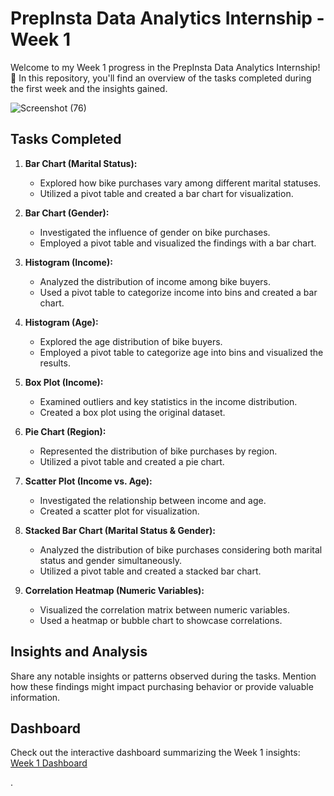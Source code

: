 # PrepInsta Data Analytics Internship - Week 1

Welcome to my Week 1 progress in the PrepInsta Data Analytics Internship! 🚀 In this repository, you'll find an overview of the tasks completed during the first week and the insights gained.

![Screenshot (76)](https://github.com/Ishaan25-tech/Prepinsta-Winter-Internship-/assets/67230052/6dac104e-64cb-4857-9b8f-7d9292788af5)


## Tasks Completed

1. **Bar Chart (Marital Status):**
   - Explored how bike purchases vary among different marital statuses.
   - Utilized a pivot table and created a bar chart for visualization.

2. **Bar Chart (Gender):**
   - Investigated the influence of gender on bike purchases.
   - Employed a pivot table and visualized the findings with a bar chart.

3. **Histogram (Income):**
   - Analyzed the distribution of income among bike buyers.
   - Used a pivot table to categorize income into bins and created a bar chart.

4. **Histogram (Age):**
   - Explored the age distribution of bike buyers.
   - Employed a pivot table to categorize age into bins and visualized the results.

5. **Box Plot (Income):**
   - Examined outliers and key statistics in the income distribution.
   - Created a box plot using the original dataset.

6. **Pie Chart (Region):**
   - Represented the distribution of bike purchases by region.
   - Utilized a pivot table and created a pie chart.

7. **Scatter Plot (Income vs. Age):**
   - Investigated the relationship between income and age.
   - Created a scatter plot for visualization.

8. **Stacked Bar Chart (Marital Status & Gender):**
   - Analyzed the distribution of bike purchases considering both marital status and gender simultaneously.
   - Utilized a pivot table and created a stacked bar chart.

9. **Correlation Heatmap (Numeric Variables):**
   - Visualized the correlation matrix between numeric variables.
   - Used a heatmap or bubble chart to showcase correlations.

## Insights and Analysis

Share any notable insights or patterns observed during the tasks. Mention how these findings might impact purchasing behavior or provide valuable information.

## Dashboard

Check out the interactive dashboard summarizing the Week 1 insights:
[Week 1 Dashboard](https://docs.google.com/spreadsheets/d/15nEputPwtJWYORu2sp6BeF5a44zASP9B59nu6hZqvBg/edit?usp=sharing)



.
